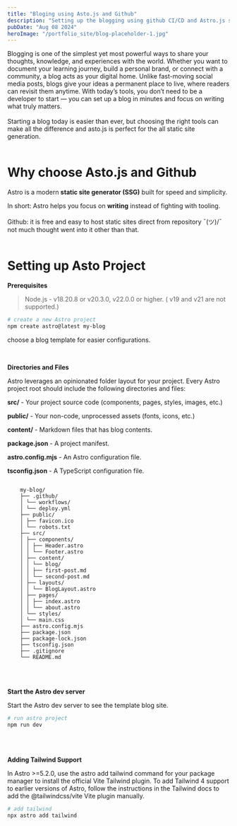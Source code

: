 ```yaml
---
title: "Bloging using Asto.js and Github"
description: "Setting up the blogging using github CI/CD and Astro.js static site generation."
pubDate: "Aug 08 2024"
heroImage: "/portfolio_site/blog-placeholder-1.jpg"
---
```


Blogging is one of the simplest yet most powerful ways to share your thoughts, knowledge, and experiences with the world. Whether you want to document your learning journey, build a personal brand, or connect with a community, a blog acts as your digital home. Unlike fast-moving social media posts, blogs give your ideas a permanent place to live, where readers can revisit them anytime. With today’s tools, you don’t need to be a developer to start — you can set up a blog in minutes and focus on writing what truly matters.
<br><br>
Starting a blog today is easier than ever, but choosing the right tools can make all the difference and asto.js is perfect for the all static site generation.
<br><br>

<h1 class="md:text-3xl text-2xl font-bold"> Why choose Asto.js and Github</h1>

Astro is a modern **static site generator (SSG)** built for speed and simplicity.

In short: Astro helps you focus on **writing** instead of fighting with tooling.
<br><br>
Github: it is free and easy to host static sites direct from repository ¯\(ツ)/¯ not much thought went into it other than that.
<br><br>

<h1 class="md:text-3xl text-2xl font-bold"> Setting up Asto Project </h1>

**Prerequisites**

> Node.js - v18.20.8 or v20.3.0, v22.0.0 or higher. ( v19 and v21 are not supported.)

```bash
# create a new Astro project
npm create astro@latest my-blog
```

choose a blog template for easier configurations.

<br>

**Directories and Files**

Astro leverages an opinionated folder layout for your project. Every Astro project root should include the following directories and files:

**src/** - Your project source code (components, pages, styles, images, etc.)

**public/** - Your non-code, unprocessed assets (fonts, icons, etc.)

**content/** - Markdown files that has blog contents.

**package.json** - A project manifest.

**astro.config.mjs** - An Astro configuration file.

**tsconfig.json** - A TypeScript configuration file.

```text

    my-blog/
    ├── .github/
    │ └── workflows/
    │ └── deploy.yml
    ├── public/
    │ ├── favicon.ico
    │ └── robots.txt
    ├── src/
    │ ├── components/
    │ │ ├── Header.astro
    │ │ └── Footer.astro
    │ ├── content/
    │ │ └── blog/
    │ │ ├── first-post.md
    │ │ └── second-post.md
    │ ├── layouts/
    │ │ └── BlogLayout.astro
    │ ├── pages/
    │ │ ├── index.astro
    │ │ └── about.astro
    │ └── styles/
    │ └── main.css
    ├── astro.config.mjs
    ├── package.json
    ├── package-lock.json
    ├── tsconfig.json
    ├── .gitignore
    └── README.md
```

<br><br>

**Start the Astro dev server**

Start the Astro dev server to see the template blog site.

```bash
# run astro project
npm run dev
```

<br><br>

**Adding Tailwind Support**

In Astro >=5.2.0, use the astro add tailwind command for your package manager to install the official Vite Tailwind plugin. To add Tailwind 4 support to earlier versions of Astro, follow the instructions in the Tailwind docs to add the @tailwindcss/vite Vite plugin manually.

```bash
# add tailwind
npx astro add tailwind
```

